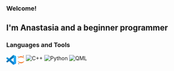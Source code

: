 ### Welcome!
## I'm Anastasia and a beginner programmer

### Languages and Tools
![C++](https://img.shields.io/badge/-C++-blueviolet?style=for-the-badge&logo=C%2b%2b&logoColor=white)
![Python](https://img.shields.io/badge/-Python-blueviolet?style=for-the-badge&logo=Python&logoColor=white)
![QML](https://img.shields.io/badge/-QML-blueviolet?style=for-the-badge&logo=QML&logoColor=white)
<img align="left" alt="Visual Studio Code" width="26px" src="https://raw.githubusercontent.com/github/explore/80688e429a7d4ef2fca1e82350fe8e3517d3494d/topics/visual-studio-code/visual-studio-code.png" />
<img align="left" alt="Jupyter Notebook" width="26px" src="https://raw.githubusercontent.com/github/explore/80688e429a7d4ef2fca1e82350fe8e3517d3494d/topics/jupyter-notebook/jupyter-notebook.png" />
